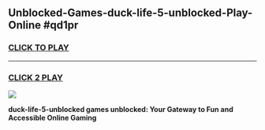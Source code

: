 
## Unblocked-Games-duck-life-5-unblocked-Play-Online #qd1pr
<h3>
<a href="https://news.freeplayer.one?title=duck-life-5-unblocked&ref=3">CLICK TO PLAY</a></h3>
<hr>

<h3>
<a href="https://news.freeplayer.one?title=duck-life-5-unblocked&ref=3">CLICK 2 PLAY</a>
  
</h3>

<a href="https://news.freeplayer.one?title=duck-life-5-unblocked&ref=3"><img src="https://clearcache.store/games.png"></a>


**duck-life-5-unblocked games unblocked: Your Gateway to Fun and Accessible Online Gaming**
